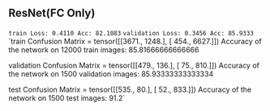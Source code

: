 ## ResNet(FC Only)

`train Loss: 0.4110 Acc: 82.1083`
`validation Loss: 0.3456 Acc: 85.9333`
`train Confusion Matrix = tensor([[3671., 1248.],
        [ 454., 6627.]])
Accuracy of the network on 12000 train images: 85.81666666666666

validation Confusion Matrix = tensor([[479., 136.],
        [ 75., 810.]])
Accuracy of the network on 1500 validation images: 85.93333333333334

test Confusion Matrix = tensor([[535.,  80.],
        [ 52., 833.]])
Accuracy of the network on 1500 test images: 91.2`
